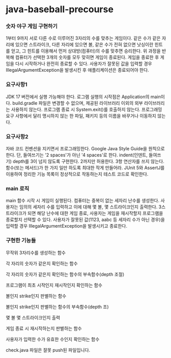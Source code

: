 # java-baseball-precourse

### 숫자 야구 게임 구현하기
1부터 9까지 서로 다른 수로 이루어진 3자리의 수를 맞추는 게임이다.
같은 수가 같은 자리에 있으면 스트라이크, 다른 자리에 있으면 볼, 같은 수가 전혀 없으면 낫싱이란 힌트를 얻고, 그 힌트를 이용해서 먼저 상대방(컴퓨터)의 수를 맞추면 승리한다.
위 과정을 반복해 컴퓨터가 선택한 3개의 숫자를 모두 맞히면 게임이 종료된다.
게임을 종료한 후 게임을 다시 시작하거나 완전히 종료할 수 있다.
사용자가 잘못된 값을 입력할 경우 IllegalArgumentException을 발생시킨 후 애플리케이션은 종료되어야 한다.

### 요구사항1
JDK 17 버전에서 실행 가능해야 한다.
로그램 실행의 시작점은 Application의 main이다.
build.gradle 파일은 변경할 수 없으며, 제공된 라이브러리 이외의 외부 라이브러리는 사용하지 않는다.
프로그램 종료 시  System.exit()를 호출하지 않는다.
프로그래밍 요구 사항에서 달리 명시하지 않는 한 파일, 패키지 등의 이름을 바꾸거나 이동하지 않는다.

### 요구사항2
자바 코드 컨벤션을 지키면서 프로그래밍한다.
Google Java Style Guide을 원칙으로 한다.
단, 들여쓰기는 '2 spaces'가 아닌 '4 spaces'로 한다. indent(인덴트, 들여쓰기) depth를 3이 넘지 않도록 구현한다. 2까지만 허용한다.
3항 연산자를 쓰지 않는다.
함수(또는 메서드)가 한 가지 일만 하도록 최대한 작게 만들어라.
JUnit 5와 AssertJ를 이용하여 정리한 기능 목록이 정상적으로 작동하는지 테스트 코드로 확인한다.

### main 로직
main 함수 시작 시 게임이 실행된다.
컴퓨터는 중복이 없는 세자리 난수를 생성한다.
사용자는 임의의 세자리 수를 입력하고 이에 대해 몇 볼, 몇 스트라이크인지 출력한다.
3스트라이크가 되면 해당 난수에 대한 게임 종료, 사용자는 게임을 재시작할지 프로그램을 종료할지 선택할 수 있다.
사용자가 잘못된 값(1123, aabc 등 세자리 수가 아닌 경우)을 입력할 경우 IllegalArgumentException을 발생시키고 종료한다.

### 구현한 기능들
  무작위 3자리수를 생성하는 함수

  각 자리의 숫자가 같은지 확인하는 함수

  각 자리의 숫자가 같은지 확인하는 함수의 부속함수(depth 조절)

  프로그램이 최초 시작인지 재시작인지 확인하는 함수

  볼인지 strike인지 판별하는 함수

  볼인지 strike인지 판별하는 함수의 부속함수(depth 조)

  몇 볼 몇 스트라이크인지 출력
  
  게임 종료 시 재시작하는지 판별하는 함수

  사용자가 입력한 수가 유효한 수인지 확인하는 함수

  check.java 파일은 잘못 push된 파일입니다.

